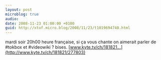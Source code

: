 ```yaml
---
layout: post
microblog: true
audio: 
date: 2008-11-23 01:00:00 +0100
guid: http://xtof.micro.blog/2008/11/23/t1019694740.html
---
```

mardi soir 20h00 heure française, si ça vous chante on aimerait parler de #tokbox et #videowiki ? bises. [www.kyte.tv/ch/181821...](http://www.kyte.tv/ch/181821/277803)
